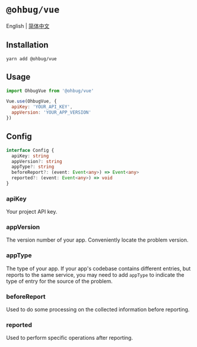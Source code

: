 # `@ohbug/vue`

English | [简体中文](./README-zh_CN.md)

## Installation

```
yarn add @ohbug/vue
```

## Usage

```javascript
import OhbugVue from '@ohbug/vue'

Vue.use(OhbugVue, {
  apiKey: 'YOUR_API_KEY',
  appVersion: 'YOUR_APP_VERSION'
})
```

## Config

```typescript
interface Config {
  apiKey: string
  appVersion?: string
  appType?: string
  beforeReport?: (event: Event<any>) => Event<any>
  reported?: (event: Event<any>) => void
}
```

### apiKey

Your project API key.

### appVersion

The version number of your app. Conveniently locate the problem version.

### appType

The type of your app. If your app's codebase contains different entries, but reports to the same service, you may need to add `appType` to indicate the type of entry for the source of the problem.

### beforeReport

Used to do some processing on the collected information before reporting.

### reported

Used to perform specific operations after reporting.
